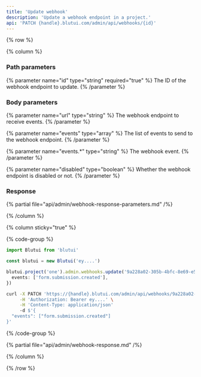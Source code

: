 ```yaml
---
title: 'Update webhook'
description: 'Update a webhook endpoint in a project.'
api: 'PATCH {handle}.blutui.com/admin/api/webhooks/{id}'
---
```


{% row %}

{% column %}
### Path parameters

{% parameter name="id" type="string" required="true" %}
The ID of the webhook endpoint to update.
{% /parameter %}

### Body parameters

{% parameter name="url" type="string" %}
The webhook endpoint to receive events.
{% /parameter %}

{% parameter name="events" type="array" %}
The list of events to send to the webhook endpoint.
{% /parameter %}

{% parameter name="events.*" type="string" %}
The webhook event.
{% /parameter %}

{% parameter name="disabled" type="boolean" %}
Whether the webhook endpoint is disabled or not.
{% /parameter %}

### Response

{% partial file="api/admin/webhook-response-parameters.md" /%}

{% /column %}

{% column sticky="true" %}

{% code-group %}

```ts {% process=false filename="Node.js" %}
import Blutui from 'blutui'

const blutui = new Blutui('ey....')

blutui.project('one').admin.webhooks.update('9a228a02-305b-4bfc-8e69-e523a95c216c', {
  events: ['form.submission.created'],
})
```

```bash {% process=false filename="cURL" %}
curl -X PATCH 'https://{handle}.blutui.com/admin/api/webhooks/9a228a02-305b-4bfc-8e69-e523a95c216c' \
     -H 'Authorization: Bearer ey....' \
     -H 'Content-Type: application/json'
     -d $'{
  "events": ["form.submission.created"]
}'
```

{% /code-group %}

{% partial file="api/admin/webhook-response.md" /%}

{% /column %}

{% /row %}
